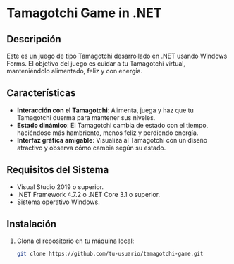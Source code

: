 # Tamagotchi Game in .NET

## Descripción
Este es un juego de tipo Tamagotchi desarrollado en .NET usando Windows Forms. El objetivo del juego es cuidar a tu Tamagotchi virtual, manteniéndolo alimentado, feliz y con energía.

## Características
- **Interacción con el Tamagotchi**: Alimenta, juega y haz que tu Tamagotchi duerma para mantener sus niveles.
- **Estado dinámico**: El Tamagotchi cambia de estado con el tiempo, haciéndose más hambriento, menos feliz y perdiendo energía.
- **Interfaz gráfica amigable**: Visualiza al Tamagotchi con un diseño atractivo y observa cómo cambia según su estado.

## Requisitos del Sistema
- Visual Studio 2019 o superior.
- .NET Framework 4.7.2 o .NET Core 3.1 o superior.
- Sistema operativo Windows.

## Instalación

1. Clona el repositorio en tu máquina local:
   ```bash
   git clone https://github.com/tu-usuario/tamagotchi-game.git
